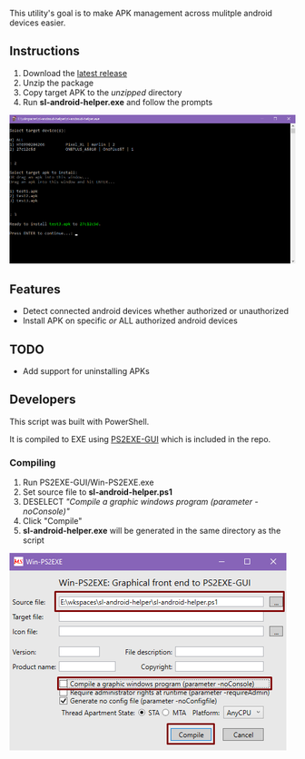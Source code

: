 This utility's goal is to make APK management across mulitple android devices easier.

## Instructions

1. Download the [latest release](https://github.com/secretlocation/sl-android-helper/releases) 
1. Unzip the package
1. Copy target APK to the _unzipped_ directory
1. Run **sl-android-helper.exe** and follow the prompts

![Screenshot](/images/screenshot.png)

## Features
* Detect connected android devices whether authorized or unauthorized
* Install APK on specific _or_ ALL authorized android devices

## TODO
* Add support for uninstalling APKs

## Developers

This script was built with PowerShell.

It is compiled to EXE using [PS2EXE-GUI](https://gallery.technet.microsoft.com/scriptcenter/PS2EXE-GUI-Convert-e7cb69d5) which is included in the repo.

### Compiling

1. Run PS2EXE-GUI/Win-PS2EXE.exe
1. Set source file to **sl-android-helper.ps1**
1. DESELECT _"Compile a graphic windows program (parameter -noConsole)"_
1. Click "Compile"
1. **sl-android-helper.exe** will be generated in the same directory as the script

![Win-PS2EXE](/images/Win-PS2EXE.png)
